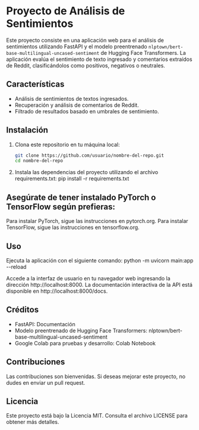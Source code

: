 # Proyecto de Análisis de Sentimientos

Este proyecto consiste en una aplicación web para el análisis de sentimientos utilizando FastAPI y el modelo preentrenado `nlptown/bert-base-multilingual-uncased-sentiment` de Hugging Face Transformers. La aplicación evalúa el sentimiento de texto ingresado y comentarios extraídos de Reddit, clasificándolos como positivos, negativos o neutrales.

## Características

- Análisis de sentimientos de textos ingresados.
- Recuperación y análisis de comentarios de Reddit.
- Filtrado de resultados basado en umbrales de sentimiento.

## Instalación

1. Clona este repositorio en tu máquina local:

   ```bash
   git clone https://github.com/usuario/nombre-del-repo.git
   cd nombre-del-repo
   
2. Instala las dependencias del proyecto utilizando el archivo requirements.txt:
pip install -r requirements.txt

## Asegúrate de tener instalado PyTorch o TensorFlow según prefieras:

Para instalar PyTorch, sigue las instrucciones en pytorch.org.
Para instalar TensorFlow, sigue las instrucciones en tensorflow.org.

## Uso

Ejecuta la aplicación con el siguiente comando: python -m uvicorn main:app --reload
 
Accede a la interfaz de usuario en tu navegador web ingresando la dirección http://localhost:8000. La documentación interactiva de la API está disponible en http://localhost:8000/docs.

## Créditos
- FastAPI: Documentación
- Modelo preentrenado de Hugging Face Transformers: nlptown/bert-base-multilingual-uncased-sentiment
- Google Colab para pruebas y desarrollo: Colab Notebook

## Contribuciones
Las contribuciones son bienvenidas. Si deseas mejorar este proyecto, no dudes en enviar un pull request.

## Licencia
Este proyecto está bajo la Licencia MIT. Consulta el archivo LICENSE para obtener más detalles.